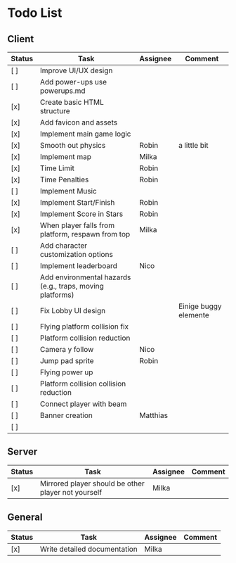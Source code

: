 # Todo List

## Client

| Status | Task                                                      | Assignee | Comment               |
| ------ | --------------------------------------------------------- | -------- | --------------------- |
| [ ]    | Improve UI/UX design                                      |          |                       |
| [ ]    | Add power-ups use powerups.md                             |          |                       |
| [x]    | Create basic HTML structure                               |          |                       |
| [x]    | Add favicon and assets                                    |          |                       |
| [x]    | Implement main game logic                                 |          |                       |
| [x]    | Smooth out physics                                        | Robin    | a little bit          |
| [x]    | Implement map                                             | Milka    |                       |
| [x]    | Time Limit                                                | Robin    |                       |
| [x]    | Time Penalties                                            | Robin    |                       |
| [ ]    | Implement Music                                           |          |                       |
| [x]    | Implement Start/Finish                                    | Robin    |                       |
| [x]    | Implement Score in Stars                                  | Robin    |                       |
| [x]    | When player falls from platform, respawn from top         | Milka    |                       |
| [ ]    | Add character customization options                       |          |                       |
| [ ]    | Implement leaderboard                                     | Nico     |                       |
| [ ]    | Add environmental hazards (e.g., traps, moving platforms) |          |                       |
| [ ]    | Fix Lobby UI design                                       |          | Einige buggy elemente |
| [ ]    | Flying platform collision fix                             |          |                       |
| [ ]    | Platform collision reduction                              |          |                       |
| [ ]    | Camera y follow                                           | Nico     |                       |
| [ ]    | Jump pad sprite                                           | Robin    |                       |
| [ ]    | Flying power up                                           |          |                       |
| [ ]    | Platform collision collision reduction                    |          |                       |
| [ ]    | Connect player with beam                                  |          |                       |
| [ ]    | Banner creation                                           | Matthias |                       |
| [ ]    |                                                           |          |                       |

## Server

| Status | Task                                                | Assignee | Comment |
| ------ | --------------------------------------------------- | -------- | ------- |
| [x]    | Mirrored player should be other player not yourself | Milka    |         |

## General

| Status | Task                         | Assignee | Comment |
| ------ | ---------------------------- | -------- | ------- |
| [x]    | Write detailed documentation | Milka    |         |
